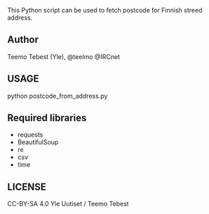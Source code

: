 This Python script can be used to fetch postcode for Finnish streed address.

## Author

Teemo Tebest (Yle), @teelmo @IRCnet

## USAGE

python postcode_from_address.py

## Required libraries

- requests
- BeautifulSoup
- re
- csv
- time

## LICENSE

CC-BY-SA 4.0 Yle Uutiset / Teemo Tebest